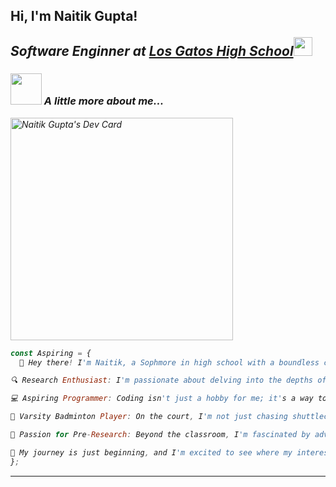<h2> Hi, I'm Naitik Gupta! 

<p><em>Software Enginner at <a href="http://www.https://www.lghs.net/">Los Gatos High School</a><img src="https://media.giphy.com/media/fYSnHlufseco8Fh93Z/giphy.gif" width="30">

### <img src="https://media.giphy.com/media/VgCDAzcKvsR6OM0uWg/giphy.gif" width="50"> A little more about me...  
<a href="https://app.daily.dev/arcoson"><img src="https://api.daily.dev/devcards/v2/GJcoV8qCpz9nqLwkzhaO6.png?r=n8l&type=default" width="356" alt="Naitik Gupta's Dev Card"/></a>

```javascript
const Aspiring = {
  👋 Hey there! I'm Naitik, a Sophmore in high school with a boundless curiosity for the world around me. 🌟

🔍 Research Enthusiast: I'm passionate about delving into the depths of various subjects, always eager to uncover new insights and knowledge. Whether it's exploring the latest scientific breakthroughs or diving into historical mysteries, research fuels my thirst for understanding.

💻 Aspiring Programmer: Coding isn't just a hobby for me; it's a way to bring my ideas to life and solve real-world problems. I love the challenge of turning lines of code into functional software and applications that make a difference. From tinkering with algorithms to building my own projects, programming is where I find my creative outlet.

🏸 Varsity Badminton Player: On the court, I'm not just chasing shuttlecocks; I'm pushing my limits, honing my skills, and fostering teamwork. Being part of the varsity badminton team has taught me the value of discipline, perseverance, and the thrill of healthy competition.

🔬 Passion for Pre-Research: Beyond the classroom, I'm fascinated by advanced topics in pre-research. From quantum mechanics to astrophysics, I'm captivated by the mysteries of the universe and eager to explore the cutting-edge of scientific inquiry.

🚀 My journey is just beginning, and I'm excited to see where my interests and passions will take me. Let's connect and embark on this adventure together! 🌌,
};
```

---
